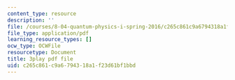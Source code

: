 ```yaml
---
content_type: resource
description: ''
file: /courses/8-04-quantum-physics-i-spring-2016/c265c861c9a6794318a1f23d61bf1bbd_8CCFPgd_P1w.pdf
file_type: application/pdf
learning_resource_types: []
ocw_type: OCWFile
resourcetype: Document
title: 3play pdf file
uid: c265c861-c9a6-7943-18a1-f23d61bf1bbd
---
```

